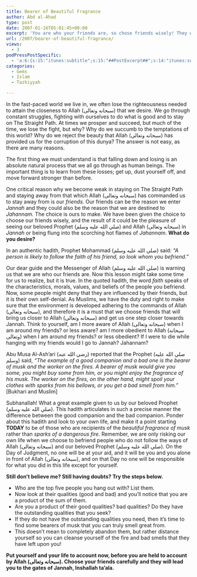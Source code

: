 ```yaml
---
title: Bearer of Beautiful Fragrance
author: Abd al-Ahad
type: post
date: 2007-01-16T05:01:45+00:00
excerpt: 'You are who your friends are, so chose friends wisely! They will lead you to Jannah or Jahannam. Be a bearer of beautiful musk rather than foul fire. '
url: /2007/bearer-of-beautiful-fragrance/
views:
  - 3
podPressPostSpecific:
  - 'a:6:{s:15:"itunes:subtitle";s:15:"##PostExcerpt##";s:14:"itunes:summary";s:15:"##PostExcerpt##";s:15:"itunes:keywords";s:17:"##WordPressCats##";s:13:"itunes:author";s:10:"##Global##";s:15:"itunes:explicit";s:2:"No";s:12:"itunes:block";s:2:"No";}'
categories:
  - Gems
  - Islam
  - Tazkiyyah

---
```

In the fast-paced world we live in, we often lose the righteousness needed to attain the closeness to Allah (سبحانه وتعالى) that we desire. We go through constant struggles, fighting with ourselves to do what is good and to stay on The Straight Path. At times we prosper and succeed, but much of the time, we lose the fight, but why? Why do we succumb to the temptations of this world? Why do we reject the beauty that Allah (سبحانه وتعالى) has provided us for the corruption of this dunya? The answer is not easy, as there are many reasons.

The first thing we must understand is that falling down and losing is an absolute natural process that we all go through as human beings. The important thing is to learn from these losses; get up, dust yourself off, and move forward stronger than before.

One critical reason why we become weak in staying on The Straight Path and staying away from that which Allah (سبحانه وتعالى) has commanded us to stay away from is our _friends._ Our friends can be the reason we enter _Jannah_ and they could also be the reason that we are destined to <dfn title="Hellfire">Jahannam.</dfn> The choice is ours to make. We have been given the choice to choose our friends wisely, and the result of it could be the pleasure of seeing our beloved Prophet (صلي الله عليه وسلم) and Allah (سبحانه وتعالى) in _Jannah_ or being flung into the scorching hot flames of <dfn title="Hellfire">Jahannam</dfn>. **What do you desire?**

In an authentic hadith, Prophet Mohammad (صلي الله عليه وسلم) said: _&#8220;A person is likely to follow the faith of his friend, so look whom you befriend.&#8221;_

Our dear guide and the Messenger of Allah (صلي الله عليه وسلم) is warning us that we are who our friends are. Now this lesson might take some time for us to realize, but it is true. In the quoted hadith, the word _faith_ speaks of the characteristics, morals, values, and beliefs of the people you befriend. Now, some people might deny that they are influenced by their friends, but it is their own self-denial. As Muslims, we have the duty and right to make sure that the environment is developed adhering to the commands of Allah (سبحانه وتعالى), and therefore it is a must that we choose friends that will bring us closer to Allah (سبحانه وتعالى) and get us one step closer towards Jannah. Think to yourself, am I more aware of Allah (سبحانه وتعالى) when I am around my friends? or less aware? am I more obedient to Allah (سبحانه وتعالى) when I am around my friends? or less obedient? If I were to die while hanging with my friends would I go to Jannah? Jahannam?

Abu Musa Al-Ash&#8217;ari (رضي الله عنه) reported that the Prophet (صلي الله عليه وسلم) said, _&#8220;The example of a good companion and a bad one is the bearer of musk and the worker on the fires. A bearer of musk would give you some, you might buy some from him, or you might enjoy the fragrance of his musk. The worker on the fires, on the other hand, might spoil your clothes with sparks from his bellows, or you get a bad smell from him.&#8221;_ [Bukhari and Muslim]

Subhanallah! What a great example given to us by our beloved Prophet (صلي الله عليه وسلم). This hadith articulates in such a precise manner the difference between the good companion and the bad companion. Ponder about this hadith and look to your own life, and make it a point starting **TODAY** to be of those who are recipients of the _beautiful fragrance of musk_ rather than _sparks of a dangerous fire_. Remember, we are only risking our own life when we choose to befriend people who do not follow the ways of Allah (سبحانه وتعالى) and our beloved Prophet (صلي الله عليه وسلم). On the Day of Judgment, no one will be at your aid, and it will be you and you alone in front of Allah (سبحانه وتعالى), and on that Day no one will be responsible for what you did in this life except for yourself.

**Still don&#8217;t believe me? Still having doubts? Try the steps below.**

  * Who are the top five people you hang out with? List them.
  * Now look at their qualities (good and bad) and you&#8217;ll notice that you are a product of the sum of them.
  * Are you a product of their good qualities? bad qualities? Do they have the outstanding qualities that you seek?
  * If they do not have the outstanding qualities you need, then it&#8217;s time to find some bearers of musk that you can truly smell great from.
  * This doesn&#8217;t mean to completely abandon them, but rather distance yourself so you can cleanse yourself of the fire and bad smells that they have left upon you!

<p class="gem">
  <strong>Put yourself and your life to account now, before you are held to account by Allah (سبحانه وتعالى). Choose your friends carefully and they will lead you to the gates of Jannah, Inshallah ta&#8217;ala.</strong>
</p>